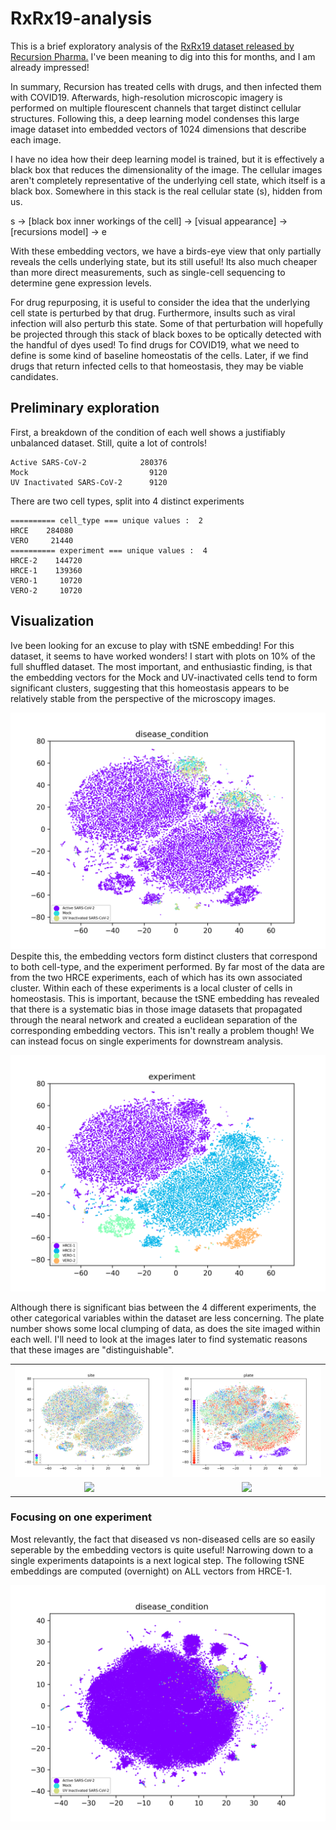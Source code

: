 # RxRx19-analysis

This is a brief exploratory analysis of the [RxRx19 dataset released by Recursion Pharma.](https://www.rxrx.ai/rxrx19a) I've been meaning to dig into this for months, and I am already impressed!

In summary, Recursion has treated cells with drugs, and then infected them with COVID19. Afterwards, high-resolution microscopic imagery is performed on multiple flourescent channels that target distinct cellular structures. Following this, a deep learning model condenses this large image dataset into embedded vectors of 1024 dimensions that describe each image.

I have no idea how their deep learning model is trained, but it is effectively a black box that reduces the dimensionality of the image. The cellular images aren't completely representative of the underlying cell state, which itself is a black box. Somewhere in this stack is the real cellular state (s), hidden from us.

s -> [black box inner workings of the cell] -> [visual appearance] -> [recursions model] -> e

With these embedding vectors, we have a birds-eye view that only partially reveals the cells underlying state, but its still useful! Its also much cheaper than more direct measurements, such as single-cell sequencing to determine gene expression levels. 

For drug repurposing, it is useful to consider the idea that the underlying cell state is perturbed by that drug. Furthermore, insults such as viral infection will also perturb this state. Some of that perturbation will hopefully be projected through this stack of black boxes to be optically detected with the handful of dyes used! To find drugs for COVID19, what we need to define is some kind of baseline homeostatis of the cells. Later, if we find drugs that return infected cells to that homeostasis, they may be viable candidates.

## Preliminary exploration

First, a breakdown of the condition of each well shows a justifiably unbalanced dataset. Still, quite a lot of controls!

	Active SARS-CoV-2            280376
	Mock                           9120
	UV Inactivated SARS-CoV-2      9120


There are two cell types, split into 4 distinct experiments

	========== cell_type === unique values :  2
	HRCE    284080
	VERO     21440
	========== experiment === unique values :  4
	HRCE-2    144720
	HRCE-1    139360
	VERO-1     10720
	VERO-2     10720


## Visualization

Ive been looking for an excuse to play with tSNE embedding! For this dataset, it seems to have worked wonders! I start with plots on 10% of the full shuffled dataset. The most important, and enthusiastic finding, is that the embedding vectors for the Mock and UV-inactivated cells tend to form significant clusters, suggesting that this homeostasis appears to be relatively stable from the perspective of the microscopy images.


![](results/first-10percent/tsne-disease_condition.png)
Despite this, the embedding vectors form distinct clusters that correspond to both cell-type, and the experiment performed. By far most of the data are from the two HRCE experiments, each of which has its own associated cluster. Within each of these experiments is a local cluster of cells in homeostasis. This is important, because the tSNE embedding has revealed that there is a systematic bias in those image datasets that propagated through the nearal network and created a euclidean separation of the corresponding embedding vectors. This isn't really a problem though! We can instead focus on single experiments for downstream analysis.

![](results/first-10percent/tsne-experiment.png)

Although there is significant bias between the 4 different experiments, the other categorical variables within the dataset are less concerning. The plate number shows some local clumping of data, as does the site imaged within each well. I'll need to look at the images later to find systematic reasons that these images are "distinguishable". 

|              |   |
:-------------------------:|:-------------------------:
![](results/first-10percent/tsne-site.png)  |  ![](results/first-10percent/tsne-plate.png)
![](results/first-10percent/)  |  ![](results/first-10percent/)


### Focusing on one experiment

Most relevantly, the fact that diseased vs non-diseased cells are so easily seperable by the embedding vectors is quite useful! Narrowing down to a single experiments datapoints is a next logical step. The following tSNE embeddings are computed (overnight) on ALL vectors from HRCE-1.

![](results/exp1-big/tsne-disease_condition.png)

